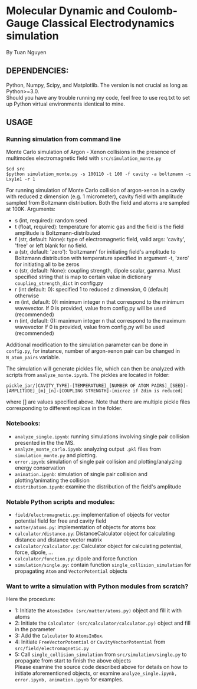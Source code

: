 # Molecular Dynamic and Coulomb-Gauge Classical Electrodynamics simulation

By Tuan Nguyen

## DEPENDENCIES:
Python, Numpy, Scipy, and Matplotlib. The version is not crucial as long as Python>=3.0.  
Should you have any trouble running my code, feel free to use req.txt to set up Python virtual environments identical to mine.   

## USAGE
### Running simulation from command line
Monte Carlo simulation of Argon - Xenon collisions in the presence of multimodes electromagnetic field with `src/simulation_monte.py`
```
$cd src
$python simulation_monte.py -s 100110 -t 100 -f cavity -a boltzmann -c Lxy1e1 -r 1
```
For running simulation of Monte Carlo collision of argon-xenon in a cavity with reduced z dimension (e.g. 1 micrometer), cavity field with amplitude sampled from Boltzmann distribution. Both the field and atoms are sampled at 100K.
Arguments:
- s (int, required): random seed
- t (float, required): temperature for atomic gas and the field is the field amplitude is Boltzmann-distributed
- f (str, default: None): type of electromagnetic field, valid args: 'cavity', 'free' or left blank for no field.
- a (str, default: 'zero'): 'boltzmann' for initiating field's amplitude to Boltzmann distribution with temperature specified in argument -t, 'zero' for initiating all to be zeros
- c (str, default: None): coupling strength, dipole scalar, gamma. Must specified string that is map to certain value in dictionary `coupling_strength_dict` in config.py
- r (int default: 0): specified 1 to reduced z dimension, 0 (default) otherwise
- m (int, default: 0): minimum integer n that correspond to the minimum wavevector. If 0 is provided, value from config.py will be used (recommended)
- n (int, default: 0): maximum integer n that correspond to the maximum wavevector If 0 is provided, value from config.py will be used (recommended)

Additional modification to the simulation parameter can be done in `config.py`, for instance, number of argon-xenon pair can be changed in `N_atom_pairs` variable.

The simulation will generate pickles file, which can then be analyzed with scripts from `analyze_monte.ipynb`. The pickles are located in folder:
```
pickle_jar/[CAVITY_TYPE]-[TEMPERATURE]_[NUMBER OF ATOM PAIRS]_[SEED]-[AMPLITUDE]_[m]_[n]-[COUPLING STRENGTH]-[microz if Zdim is reduced]
```
where [] are values specified above. Note that there are multiple pickle files corresponding to different replicas in the folder.

### Notebooks:
- `analyze_single.ipynb`: running simulations involving single pair collision presented in the the MS. 
- `analyze_monte_carlo.ipynb`: analyzing output `.pkl` files from `simulation_monte.py` and plotting.
- `error.ipynb`: simulation of single pair collision and plotting/analyzing energy conservation
- `animation.ipynb`: simulation of single pair collision and plotting/animating the collision
- `distribution.ipynb`: examine the distribution of the field's amplitude

### Notable Python scripts and modules:
- `field/electromagnetic.py`: implementation of objects for vector potential field for free and cavity field
- `matter/atoms.py`: implementation of objects for atoms box
- `calculator/distance.py`: DistanceCalculator object for calculating distance and distance vector matrix
- `calculator/calculator.py`: Calculator object for calculating potential, force, dipole, ... 
- `calculator/function.py`: dipole and force function
- `simulation/single.py`: contain function `single_collision_simulation` for propagating `Atom` and `VectorPotential` objects

### Want to write a simulation with Python modules from scratch?
Here the procedure:
- 1: Initiate the `AtomsInBox (src/matter/atoms.py)` object and fill it with atoms
- 2: Initiate the `Calculator (src/calculator/calculator.py)` object and fill in the parameter
- 3: Add the `Calculator` to `AtomsInBox`.
- 4: Initiate `FreeVectorPotential` or `CavityVectorPotential` from `src/field/electromagnetic.py`
- 5: Call `single_collision_simulation` from `src/simulation/single.py` to propagate from start to finish the above objects  
Please examine the source code described above for details on how to initiate aforementioned objects, or examine `analyze_single.ipynb, error.ipynb, animation.ipynb` for examples.
